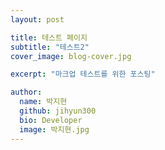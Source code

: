 ```yaml
---
layout: post

title: 테스트 페이지
subtitle: "테스트2"
cover_image: blog-cover.jpg

excerpt: "마크업 테스트를 위한 포스팅"

author:
  name: 박지현
  github: jihyun300
  bio: Developer
  image: 박지현.jpg
---
```


